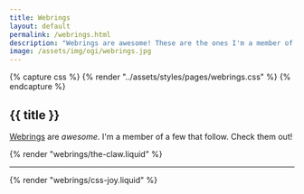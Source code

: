 ```yaml
---
title: Webrings
layout: default
permalink: /webrings.html
description: "Webrings are awesome! These are the ones I'm a member of."
image: /assets/img/ogi/webrings.jpg
---
```

{% capture css %}
  {% render "../assets/styles/pages/webrings.css" %}
{% endcapture %}
<style>
  {{ css | cssmin }}
</style>
<h2
class="m-0 text-xl font-black leading-tight tracking-normal dark:text-white md:text-2xl mb-2"
>
{{ title }}
</h2>

[Webrings](https://en.wikipedia.org/wiki/Webring) are _awesome_. I'm a member of a few that follow. Check them out!

{% render "webrings/the-claw.liquid" %}
<hr />
{% render "webrings/css-joy.liquid" %}
